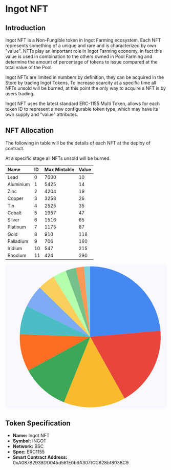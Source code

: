 # Ingot NFT

## Introduction

Ingot NFT is a Non-Fungible token in Ingot Farming ecosystem. Each NFT represents something of a unique and rare and is characterized by own "value". NFTs play an important role in Ingot Farming economy, in fact this value is used in combination to the others owned in Pool Farming and determine the amount of percentage of tokens to issue compared at the total value of the Pool.

Ingot NFTs are limited in numbers by definition, they can be acquired in the Store by trading Ingot Tokens. To increase scarcity at a specific time all NFTs unsold will be burned, at this point the only way to acquire a NFT is by users trading.

Ingot NFT uses the latest standard ERC-1155 Multi Token, allows for each token ID to represent a new configurable token type, which may have its own supply and "value" attributes.

## NFT Allocation

The following in table will be the details of each NFT at the deploy of contract. 

At a specific stage all NFTs unsold will be burned.

| Name | ID | Max Mintable | Value |
| :--- | :--- | :--- | :--- |
| Lead | 0 | 7000 | 10 |
| Aluminium | 1 | 5425 | 14 |
| Zinc | 2 | 4204 | 19 |
| Copper | 3 | 3258 | 26 |
| Tin | 4 | 2525 | 35 |
| Cobalt | 5 | 1957 | 47 |
| Silver | 6 | 1516 | 65 |
| Platinum | 7 | 1175 | 87 |
| Gold | 8 | 910 | 118 |
| Palladium | 9 | 706 | 160 |
| Iridium | 10 | 547 | 215 |
| Rhodium | 11 | 424 | 290 |

![Ingot NFTs allocation](../.gitbook/assets/nft-allocation.png)

## Token Specification

* **Name:** Ingot NFT
* **Symbol:** INGOT
* **Network:** BSC 
* **Spec:** ERC1155
* **Smart Contract Address:** 0xA087B2938DD045d561E0b9A307fCC628bf8038C9



